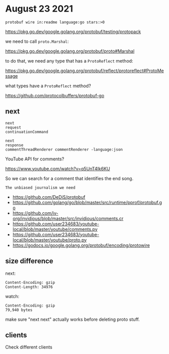 # August 23 2021

~~~
protobuf wire in:readme language:go stars:>0
~~~

https://pkg.go.dev/google.golang.org/protobuf/testing/protopack

we need to call `proto.Marshal`:

https://pkg.go.dev/google.golang.org/protobuf/proto#Marshal

to do that, we need any type that has a `ProtoReflect` method:

https://pkg.go.dev/google.golang.org/protobuf/reflect/protoreflect#ProtoMessage

what types have a `ProtoReflect` method?

https://github.com/protocolbuffers/protobuf-go

## next

~~~
next
request
continuationCommand

next
response
commentThreadRenderer commentRenderer -language:json
~~~

YouTube API for comments?

https://www.youtube.com/watch?v=q5UnT4Ik6KU

So we can search for a comment that identifies the end song.

~~~
The unbiased journalism we need
~~~

- https://github.com/DeDiS/protobuf
- https://github.com/golang/go/blob/master/src/runtime/pprof/protobuf.go
- https://github.com/iv-org/invidious/blob/master/src/invidious/comments.cr
- https://github.com/user234683/youtube-local/blob/master/youtube/comments.py
- https://github.com/user234683/youtube-local/blob/master/youtube/proto.py
- https://godocs.io/google.golang.org/protobuf/encoding/protowire

## size difference

next:

~~~
Content-Encoding: gzip
Content-Length: 34976
~~~

watch:

~~~
Content-Encoding: gzip
79,940 bytes
~~~

make sure "next next" actually works before deleting proto stuff.

## clients

Check different clients
